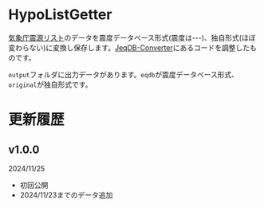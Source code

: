 # HypoListGetter

[気象庁震源リスト](https://www.data.jma.go.jp/eqev/data/daily_map/index.html)のデータを震度データベース形式(震度は---)、独自形式(ほぼ変わらない)に変換し保存します。[JeqDB-Converter](https://github.com/Ichihai1415/JeqDB-Converter)にあるコードを調整したものです。

`output`フォルダに出力データがあります。`eqdb`が震度データベース形式、`original`が独自形式です。

# 更新履歴

## v1.0.0
2024/11/25

- 初回公開
- 2024/11/23までのデータ追加

